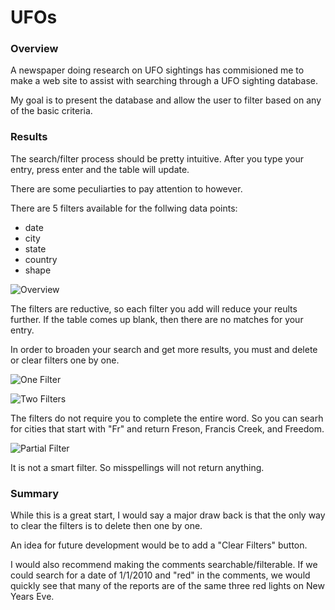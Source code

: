 # UFOs

### Overview
A newspaper doing research on UFO sightings has commisioned me to make a 
web site to assist with searching through a UFO sighting database.

My goal is to present the database and allow the user to filter based on any of the basic criteria. 

### Results

The search/filter process should be pretty intuitive. After you type your entry, press enter and the table will update. 

There are some peculiarties to pay attention to however.

There are 5 filters available for the follwing data points:
- date 
- city 
- state 
- country 
- shape

![Overview]()

The filters are reductive, so each filter you add will reduce your reults further. If the table comes up blank, then there are no matches for your entry.

In order to broaden your search and get more results, you must and delete or clear filters one by one.

![One Filter]()

![Two Filters]()

The filters do not require you to complete the entire word. So you can searh for cities that start with "Fr" and return Freson, Francis Creek, and Freedom.

![Partial Filter]()

It is not a smart filter. So misspellings will not return anything.

### Summary

While this is a great start, I would say a major draw back is that the only way to clear the filters is to delete then one by one. 

An idea for future development would be to add a "Clear Filters" button.

I would also recommend making the comments searchable/filterable. If we could search for a date of 1/1/2010 and "red" in the comments, we would quickly see that many of the reports are of the same three red lights on New Years Eve.